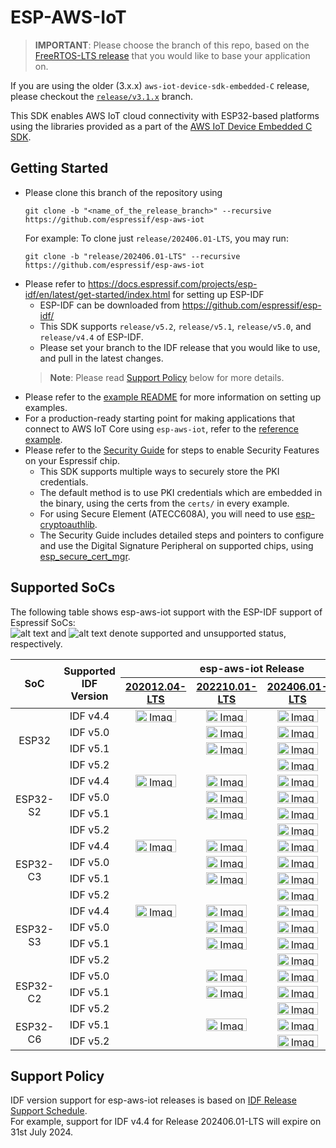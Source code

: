 # ESP-AWS-IoT

> **IMPORTANT**: Please choose the branch of this repo, based on the [FreeRTOS-LTS release](https://github.com/FreeRTOS/FreeRTOS-LTS/releases) that you would like to base your application on.

If you are using the older (3.x.x) `aws-iot-device-sdk-embedded-C` release, please checkout the [`release/v3.1.x`](https://github.com/espressif/esp-aws-iot/tree/release/v3.1.x) branch.

This SDK enables AWS IoT cloud connectivity with ESP32-based platforms using the libraries provided as a part of the [AWS IoT Device Embedded C SDK](https://github.com/aws/aws-iot-device-sdk-embedded-C).

## Getting Started

- Please clone this branch of the repository using
    ```
    git clone -b "<name_of_the_release_branch>" --recursive https://github.com/espressif/esp-aws-iot
    ```
  For example: To clone just `release/202406.01-LTS`, you may run:
  ```
  git clone -b "release/202406.01-LTS" --recursive https://github.com/espressif/esp-aws-iot
  ```
- Please refer to https://docs.espressif.com/projects/esp-idf/en/latest/get-started/index.html for setting up ESP-IDF
  - ESP-IDF can be downloaded from https://github.com/espressif/esp-idf/
  - This SDK supports `release/v5.2`, `release/v5.1`, `release/v5.0`, and `release/v4.4` of ESP-IDF.
  - Please set your branch to the IDF release that you would like to use, and pull in the latest changes.
  > **Note**: Please read [Support Policy](#support-policy) below for more details.
- Please refer to the [example README](examples/README.md) for more information on setting up examples.
- For a production-ready starting point for making applications that connect to AWS IoT Core using `esp-aws-iot`, refer to the [reference example](https://github.com/FreeRTOS/iot-reference-esp32c3).
- Please refer to the [Security Guide](https://github.com/espressif/esp-aws-iot/blob/release/202210.01-LTS/examples/ota/SecurityGuide.md) for steps to enable Security Features on your Espressif chip.
  - This SDK supports multiple ways to securely store the PKI credentials.
  - The default method is to use PKI credentials which are embedded in the binary, using the certs from the `certs/` in every example. 
  - For using Secure Element (ATECC608A), you will need to use [esp-cryptoauthlib](https://github.com/espressif/esp-cryptoauthlib#how-to-use-esp-cryptoauthlib-with-esp-idf).
  - The Security Guide includes detailed steps and pointers to configure and use the Digital Signature Peripheral on supported chips, using [esp_secure_cert_mgr](https://components.espressif.com/components/espressif/esp_secure_cert_mgr).

## Supported SoCs

The following table shows esp-aws-iot support with the ESP-IDF support of Espressif SoCs:  
![alt text][supported] and ![alt text][unsupported] denote supported and unsupported status, respectively.  

<table>
<thead>
   <tr align="center">
    <th rowspan="2">SoC</th>
    <th rowspan="2">Supported IDF Version</th>
    <th colspan="4">esp-aws-iot Release</th>
  </tr>
   <tr align="center">
    <th><a href="https://github.com/espressif/esp-aws-iot/tree/release/202012.04-LTS">202012.04-LTS</a></th>
    <th><a href="https://github.com/espressif/esp-aws-iot/tree/release/202210.01-LTS">202210.01-LTS</a></th>
    <th><a href="https://github.com/espressif/esp-aws-iot/tree/release/202406.01-LTS">202406.01-LTS</a></th>
    <th><a href="https://github.com/espressif/esp-aws-iot/tree/master" target="_blank" rel="noopener noreferrer">master branch</a></th>
  </tr>
</thead>
<tbody>
   <tr align="center">
    <td rowspan="4">ESP32</td>
    <td>IDF v4.4</td>
    <td><img src="https://img.shields.io/badge/-supported-green" alt="Image" width="65" height="20"></td>
    <td><img src="https://img.shields.io/badge/-supported-green" alt="Image" width="65" height="20"></td>
    <td><img src="https://img.shields.io/badge/-supported-green" alt="Image" width="65" height="20"></td>
    <td><img src="https://img.shields.io/badge/-supported-green" alt="Image" width="65" height="20"></td>
   </tr>
   <tr align="center">
    <td>IDF v5.0</td>
    <td></td>
    <td><img src="https://img.shields.io/badge/-supported-green" alt="Image" width="65" height="20"></td>
    <td><img src="https://img.shields.io/badge/-supported-green" alt="Image" width="65" height="20"></td>
    <td><img src="https://img.shields.io/badge/-supported-green" alt="Image" width="65" height="20"></td>
   </tr>
   <tr align="center">
    <td>IDF v5.1</td>
    <td></td>
    <td><img src="https://img.shields.io/badge/-supported-green" alt="Image" width="65" height="20"></td>
    <td><img src="https://img.shields.io/badge/-supported-green" alt="Image" width="65" height="20"></td>
    <td><img src="https://img.shields.io/badge/-supported-green" alt="Image" width="65" height="20"></td>
   </tr>
   <tr align="center">
    <td>IDF v5.2</td>
    <td></td>
    <td></td>
    <td><img src="https://img.shields.io/badge/-supported-green" alt="Image" width="65" height="20"></td>
    <td><img src="https://img.shields.io/badge/-supported-green" alt="Image" width="65" height="20"></td>
   </tr>
   <tr align="center">
    <td rowspan="4">ESP32-S2</td>
    <td>IDF v4.4</td>
    <td><img src="https://img.shields.io/badge/-supported-green" alt="Image" width="65" height="20"></td>
    <td><img src="https://img.shields.io/badge/-supported-green" alt="Image" width="65" height="20"></td>
    <td><img src="https://img.shields.io/badge/-supported-green" alt="Image" width="65" height="20"></td>
    <td><img src="https://img.shields.io/badge/-supported-green" alt="Image" width="65" height="20"></td>
   </tr>
   <tr align="center">
    <td>IDF v5.0</td>
    <td></td>
    <td><img src="https://img.shields.io/badge/-supported-green" alt="Image" width="65" height="20"></td>
    <td><img src="https://img.shields.io/badge/-supported-green" alt="Image" width="65" height="20"></td>
    <td><img src="https://img.shields.io/badge/-supported-green" alt="Image" width="65" height="20"></td>
   </tr>
   <tr align="center">
    <td>IDF v5.1</td>
    <td></td>
    <td><img src="https://img.shields.io/badge/-supported-green" alt="Image" width="65" height="20"></td>
    <td><img src="https://img.shields.io/badge/-supported-green" alt="Image" width="65" height="20"></td>
    <td><img src="https://img.shields.io/badge/-supported-green" alt="Image" width="65" height="20"></td>
   </tr>
   <tr align="center">
    <td>IDF v5.2</td>
    <td></td>
    <td></td>
    <td><img src="https://img.shields.io/badge/-supported-green" alt="Image" width="65" height="20"></td>
    <td><img src="https://img.shields.io/badge/-supported-green" alt="Image" width="65" height="20"></td>
   </tr>
   <tr align="center">
    <td rowspan="4">ESP32-C3</td>
    <td>IDF v4.4</td>
    <td><img src="https://img.shields.io/badge/-supported-green" alt="Image" width="65" height="20"></td>
    <td><img src="https://img.shields.io/badge/-supported-green" alt="Image" width="65" height="20"></td>
    <td><img src="https://img.shields.io/badge/-supported-green" alt="Image" width="65" height="20"></td>
    <td><img src="https://img.shields.io/badge/-supported-green" alt="Image" width="65" height="20"></td>
   </tr>
   <tr align="center">
    <td>IDF v5.0</td>
    <td></td>
    <td><img src="https://img.shields.io/badge/-supported-green" alt="Image" width="65" height="20"></td>
    <td><img src="https://img.shields.io/badge/-supported-green" alt="Image" width="65" height="20"></td>
    <td><img src="https://img.shields.io/badge/-supported-green" alt="Image" width="65" height="20"></td>
   </tr>
   <tr align="center">
    <td>IDF v5.1</td>
    <td></td>
    <td><img src="https://img.shields.io/badge/-supported-green" alt="Image" width="65" height="20"></td>
    <td><img src="https://img.shields.io/badge/-supported-green" alt="Image" width="65" height="20"></td>
    <td><img src="https://img.shields.io/badge/-supported-green" alt="Image" width="65" height="20"></td>
  </tr>
  <tr align="center">
    <td>IDF v5.2</td>
    <td></td>
    <td></td>
    <td><img src="https://img.shields.io/badge/-supported-green" alt="Image" width="65" height="20"></td>
    <td><img src="https://img.shields.io/badge/-supported-green" alt="Image" width="65" height="20"></td>
  </tr>
   <tr align="center">
    <td rowspan="4">ESP32-S3</td>
    <td>IDF v4.4</td>
    <td><img src="https://img.shields.io/badge/-supported-green" alt="Image" width="65" height="20"></td>
    <td><img src="https://img.shields.io/badge/-supported-green" alt="Image" width="65" height="20"></td>
    <td><img src="https://img.shields.io/badge/-supported-green" alt="Image" width="65" height="20"></td>
    <td><img src="https://img.shields.io/badge/-supported-green" alt="Image" width="65" height="20"></td>
  </tr>
   <tr align="center">
    <td>IDF v5.0</td>
    <td></td>
    <td><img src="https://img.shields.io/badge/-supported-green" alt="Image" width="65" height="20"></td>
    <td><img src="https://img.shields.io/badge/-supported-green" alt="Image" width="65" height="20"></td>
    <td><img src="https://img.shields.io/badge/-supported-green" alt="Image" width="65" height="20"></td>
  </tr>
   <tr align="center">
    <td>IDF v5.1</td>
    <td></td>
    <td><img src="https://img.shields.io/badge/-supported-green" alt="Image" width="65" height="20"></td>
    <td><img src="https://img.shields.io/badge/-supported-green" alt="Image" width="65" height="20"></td>
    <td><img src="https://img.shields.io/badge/-supported-green" alt="Image" width="65" height="20"></td>
  </tr>
  <tr align="center">
    <td>IDF v5.2</td>
    <td></td>
    <td></td>
    <td><img src="https://img.shields.io/badge/-supported-green" alt="Image" width="65" height="20"></td>
    <td><img src="https://img.shields.io/badge/-supported-green" alt="Image" width="65" height="20"></td>
  </tr>
   <tr align="center">
    <td rowspan="3">ESP32-C2</td>
    <td>IDF v5.0</td>
    <td></td>
    <td><img src="https://img.shields.io/badge/-supported-green" alt="Image" width="65" height="20"></td>
    <td><img src="https://img.shields.io/badge/-supported-green" alt="Image" width="65" height="20"></td>
    <td><img src="https://img.shields.io/badge/-supported-green" alt="Image" width="65" height="20"></td>
  </tr>
   <tr align="center">
    <td>IDF v5.1</td>
    <td></td>
    <td><img src="https://img.shields.io/badge/-supported-green" alt="Image" width="65" height="20"></td>
    <td><img src="https://img.shields.io/badge/-supported-green" alt="Image" width="65" height="20"></td>
    <td><img src="https://img.shields.io/badge/-supported-green" alt="Image" width="65" height="20"></td>
  </tr>
  <tr align="center">
    <td>IDF v5.2</td>
    <td></td>
    <td></td>
    <td><img src="https://img.shields.io/badge/-supported-green" alt="Image" width="65" height="20"></td>
    <td><img src="https://img.shields.io/badge/-supported-green" alt="Image" width="65" height="20"></td>
  </tr>
   <tr align="center">
    <td rowspan="2">ESP32-C6</td>
    <td>IDF v5.1</td>
    <td></td>
    <td><img src="https://img.shields.io/badge/-supported-green" alt="Image" width="65" height="20"></td>
    <td><img src="https://img.shields.io/badge/-supported-green" alt="Image" width="65" height="20"></td>
    <td><img src="https://img.shields.io/badge/-supported-green" alt="Image" width="65" height="20"></td>
  </tr>
  <tr align="center">
    <td>IDF v5.2</td>
    <td></td>
    <td></td>
    <td><img src="https://img.shields.io/badge/-supported-green" alt="Image" width="65" height="20"></td>
    <td><img src="https://img.shields.io/badge/-supported-green" alt="Image" width="65" height="20"></td>
  </tr>
</tbody>
</table>

[supported]: https://img.shields.io/badge/-supported-green "supported"
[unsupported]: https://img.shields.io/badge/-unsupported-red "unsupported"

## Support Policy

IDF version support for esp-aws-iot releases is based on [IDF Release Support Schedule](https://github.com/espressif/esp-idf#esp-idf-release-support-schedule).  
For example, support for IDF v4.4 for Release 202406.01-LTS will expire on 31st July 2024.

